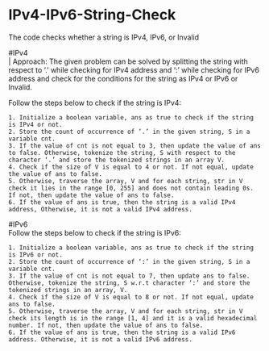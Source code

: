 # IPv4-IPv6-String-Check
The code checks whether a string is IPv4, IPv6, or Invalid

#IPv4 <br>
| Approach: The given problem can be solved by splitting the string with respect to ‘.’ while checking for IPv4 address and ‘:’ while checking for IPv6 address and check for the conditions for the string as IPv4 or IPv6 or Invalid.

Follow the steps below to check if the string is IPv4:

    1. Initialize a boolean variable, ans as true to check if the string is IPv4 or not.
    2. Store the count of occurrence of ‘.’ in the given string, S in a variable cnt.
    3. If the value of cnt is not equal to 3, then update the value of ans to false. Otherwise, tokenize the string, S with respect to the character ‘.’ and store the tokenized strings in an array V.
    4. Check if the size of V is equal to 4 or not. If not equal, update the value of ans to false.
    5. Otherwise, traverse the array, V and for each string, str in V check it lies in the range [0, 255] and does not contain leading 0s. If not, then update the value of ans to false.
    6. If the value of ans is true, then the string is a valid IPv4 address, Otherwise, it is not a valid IPv4 address.

#IPv6 <br>
Follow the steps below to check if the string is IPv6:

    1. Initialize a boolean variable, ans as true to check if the string is IPv6 or not.
    2. Store the count of occurrence of ‘:’ in the given string, S in a variable cnt.
    3. If the value of cnt is not equal to 7, then update ans to false. Otherwise, tokenize the string, S w.r.t character ‘:’ and store the tokenized strings in an array, V.
    4. Check if the size of V is equal to 8 or not. If not equal, update ans to false.
    5. Otherwise, traverse the array, V and for each string, str in V check its length is in the range [1, 4] and it is a valid hexadecimal number. If not, then update the value of ans to false.
    6. If the value of ans is true, then the string is a valid IPv6 address. Otherwise, it is not a valid IPv6 address.
